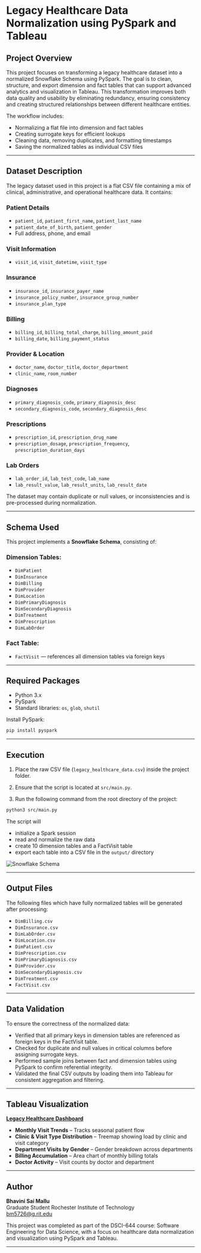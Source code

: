 # Legacy Healthcare Data Normalization using PySpark and Tableau

## Project Overview

This project focuses on transforming a legacy healthcare dataset into a normalized Snowflake Schema using PySpark. The goal is to clean, structure, and export dimension and fact tables that can support advanced analytics and visualization in Tableau. This transformation improves both data quality and usability by eliminating redundancy, ensuring consistency and creating structured relationships between different healthcare entities. 

The workflow includes:
- Normalizing a flat file into dimension and fact tables
- Creating surrogate keys for efficient lookups
- Cleaning data, removing duplicates, and formatting timestamps
- Saving the normalized tables as individual CSV files

---

## Dataset Description 

The legacy dataset used in this project is a flat CSV file containing a mix of clinical, administrative, and operational healthcare data. It contains:

### Patient Details
- `patient_id`, `patient_first_name`, `patient_last_name`
- `patient_date_of_birth`, `patient_gender`
- Full address, phone, and email

### Visit Information
- `visit_id`, `visit_datetime`, `visit_type`

### Insurance
- `insurance_id`, `insurance_payer_name`
- `insurance_policy_number`, `insurance_group_number`
- `insurance_plan_type`

### Billing
- `billing_id`, `billing_total_charge`, `billing_amount_paid`
- `billing_date`, `billing_payment_status`

### Provider & Location
- `doctor_name`, `doctor_title`, `doctor_department`
- `clinic_name`, `room_number`

### Diagnoses
- `primary_diagnosis_code`, `primary_diagnosis_desc`
- `secondary_diagnosis_code`, `secondary_diagnosis_desc`

### Prescriptions
- `prescription_id`, `prescription_drug_name`
- `prescription_dosage`, `prescription_frequency`, `prescription_duration_days`

### Lab Orders
- `lab_order_id`, `lab_test_code`, `lab_name`
- `lab_result_value`, `lab_result_units`, `lab_result_date`

The dataset may contain duplicate or null values, or inconsistencies and is pre-processed during normalization.

---

## Schema Used 

This project implements a **Snowflake Schema**, consisting of: 

### Dimension Tables: 
- `DimPatient`
- `DimInsurance`
- `DimBilling`
- `DimProvider`
- `DimLocation`
- `DimPrimaryDiagnosis`
- `DimSecondaryDiagnosis`
- `DimTreatment`
- `DimPrescription`
- `DimLabOrder`

### Fact Table: 
- `FactVisit` — references all dimension tables via foreign keys

---

## Required Packages

- Python 3.x
- PySpark  
- Standard libraries: `os`, `glob`, `shutil`

Install PySpark:
```bash
pip install pyspark
```

---

## Execution

1. Place the raw CSV file (`legacy_healthcare_data.csv`) inside the project folder.

2. Ensure that the script is located at `src/main.py`.

3. Run the following command from the root directory of the project:
```bash
python3 src/main.py
```

The script will
- initialize a Spark session
- read and normalize the raw data
- create 10 dimension tables and a FactVisit table
- export each table into a CSV file in the `output/` directory

![Snowflake Schema](snowflake/healthcare_diagram.webp)

---

## Output Files

The following files which have fully normalized tables will be generated after processing: 

- `DimBilling.csv`
- `DimInsurance.csv`
- `DimLabOrder.csv`
- `DimLocation.csv`
- `DimPatient.csv`
- `DimPrescription.csv`
- `DimPrimaryDiagnosis.csv`
- `DimProvider.csv`
- `DimSecondaryDiagnosis.csv`
- `DimTreatment.csv`
- `FactVisit.csv`

---

## Data Validation

To ensure the correctness of the normalized data:
- Verified that all primary keys in dimension tables are referenced as foreign keys in the FactVisit table.
- Checked for duplicate and null values in critical columns before assigning surrogate keys.
- Performed sample joins between fact and dimension tables using PySpark to confirm referential integrity.
- Validated the final CSV outputs by loading them into Tableau for consistent aggregation and filtering.

---

## Tableau Visualization

**[Legacy Healthcare Dashboard](https://public.tableau.com/app/profile/bhavini.sai.mallu/viz/LegacyHealthcare-DSCI644Project3/Dashboard1)**

- **Monthly Visit Trends** – Tracks seasonal patient flow
- **Clinic & Visit Type Distribution** – Treemap showing load by clinic and visit category
- **Department Visits by Gender** – Gender breakdown across departments
- **Billing Accumulation** – Area chart of monthly billing totals
- **Doctor Activity** – Visit counts by doctor and department

---

## Author

**Bhavini Sai Mallu**  
Graduate Student
Rochester Institute of Technology  
bm5726@g.rit.edu

This project was completed as part of the DSCI-644 course: Software Engineering for Data Science, with a focus on healthcare data normalization and visualization using PySpark and Tableau.

---
